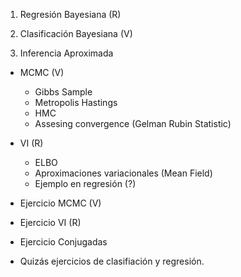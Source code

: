 1. Regresión Bayesiana (R)

2. Clasificación Bayesiana (V)

3. Inferencia Aproximada

  * MCMC (V)
    * Gibbs Sample
    * Metropolis Hastings
    * HMC
    * Assesing convergence (Gelman Rubin Statistic)

  * VI (R)
    * ELBO
    * Aproximaciones variacionales (Mean Field)
    * Ejemplo en regresión (?)

* Ejercicio MCMC (V)
* Ejercicio VI (R)
* Ejercicio Conjugadas

* Quizás ejercicios de clasifiación y regresión.
